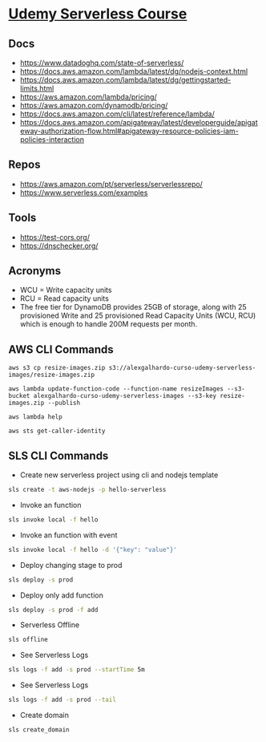 # [Udemy Serverless Course](https://www.udemy.com/course/aws-lambda-serverless-architecture)

## Docs
- https://www.datadoghq.com/state-of-serverless/
- https://docs.aws.amazon.com/lambda/latest/dg/nodejs-context.html
- https://docs.aws.amazon.com/lambda/latest/dg/gettingstarted-limits.html
- https://aws.amazon.com/lambda/pricing/
- https://aws.amazon.com/dynamodb/pricing/
- https://docs.aws.amazon.com/cli/latest/reference/lambda/
- https://docs.aws.amazon.com/apigateway/latest/developerguide/apigateway-authorization-flow.html#apigateway-resource-policies-iam-policies-interaction

## Repos
- https://aws.amazon.com/pt/serverless/serverlessrepo/
- https://www.serverless.com/examples

## Tools
- https://test-cors.org/
- https://dnschecker.org/

## Acronyms
- WCU = Write capacity units
- RCU = Read capacity units
- The free tier for DynamoDB provides 25GB of storage, along with 25 provisioned Write and 25 provisioned Read Capacity Units (WCU, RCU) which is enough to handle 200M requests per month.

## AWS CLI Commands
```
aws s3 cp resize-images.zip s3://alexgalhardo-curso-udemy-serverless-images/resize-images.zip
```

```
aws lambda update-function-code --function-name resizeImages --s3-bucket alexgalhardo-curso-udemy-serverless-images --s3-key resize-images.zip --publish
```

```
aws lambda help
```

```
aws sts get-caller-identity
```

## SLS CLI Commands
- Create new serverless project using cli and nodejs template
```bash
sls create -t aws-nodejs -p hello-serverless
```

- Invoke an function
```bash
sls invoke local -f hello
```

- Invoke an function with event
```bash
sls invoke local -f hello -d '{"key": "value"}'
```

- Deploy changing stage to prod
```bash
sls deploy -s prod
```

- Deploy only add function
```bash
sls deploy -s prod -f add
```

- Serverless Offline
```bash
sls offline
```

- See Serverless Logs
```bash
sls logs -f add -s prod --startTime 5m
```

- See Serverless Logs
```bash
sls logs -f add -s prod --tail
```

- Create domain
```bash
sls create_domain
```